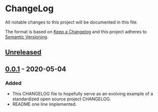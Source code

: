 # ChangeLog
All notable changes to this project will be documented in this file.

The format is based on [Keep a Changelog](http://keepachangelog.com/en/1.0.0/)
and this project adheres to [Semantic Versioning](http://semver.org/spec/v2.0.0.html).

## [Unreleased]

## [0.0.1] - 2020-05-04
### Added
- This CHANGELOG file to hopefully serve as an evolving example of a standardized open source project CHANGELOG.
- README one line implemented.


[Unreleased]: https://github.com/My-Novel-Management/long-yunazo/compare/v0.0.1...HEAD
[0.0.1]: https://github.com/My-Novel-Management/long-yunazo/releases/v0.0.1
